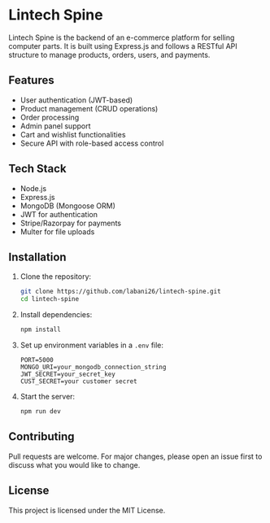 # Lintech Spine

Lintech Spine is the backend of an e-commerce platform for selling computer parts. It is built using Express.js and follows a RESTful API structure to manage products, orders, users, and payments.

## Features
- User authentication (JWT-based)
- Product management (CRUD operations)
- Order processing
- Admin panel support
- Cart and wishlist functionalities
- Secure API with role-based access control

## Tech Stack
- Node.js
- Express.js
- MongoDB (Mongoose ORM)
- JWT for authentication
- Stripe/Razorpay for payments
- Multer for file uploads

## Installation

1. Clone the repository:
   ```sh
   git clone https://github.com/labani26/lintech-spine.git
   cd lintech-spine
   ```

2. Install dependencies:
   ```sh
   npm install
   ```

3. Set up environment variables in a `.env` file:
   ```env
   PORT=5000
   MONGO_URI=your_mongodb_connection_string
   JWT_SECRET=your_secret_key
   CUST_SECRET=your customer secret
   ```

4. Start the server:
   ```sh
   npm run dev
   ```

## Contributing
Pull requests are welcome. For major changes, please open an issue first to discuss what you would like to change.

## License
This project is licensed under the MIT License.
